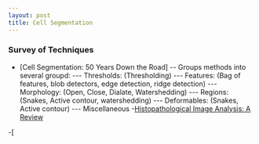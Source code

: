 ```yaml
---
layout: post
title: Cell Segmentation
---
```


### Survey of Techniques
 - [Cell Segmentation: 50 Years Down the Road]
	-- Groups methods into several groupd:
	--- Thresholds: (Thresholding)
	--- Features: (Bag of features, blob detectors, edge detection, ridge detection)
	--- Morphology: (Open, Close, Dialate, Watershedding)
	--- Regions: (Snakes, Active contour, watershedding)
	--- Deformables: (Snakes, Active contour)
	--- Miscellaneous
 -[Histopathological Image Analysis: A Review](http://www.ncbi.nlm.nih.gov/pmc/articles/PMC2910932/)
 
 -[